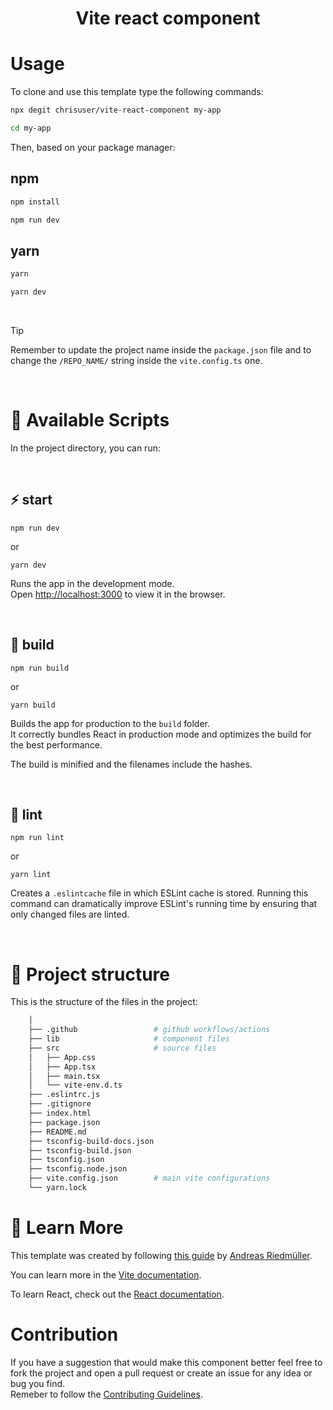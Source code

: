 <h1 align="center">Vite react component</h1>

# Usage

To clone and use this template type the following commands:

```sh
npx degit chrisuser/vite-react-component my-app
```

```sh
cd my-app
```

Then, based on your package manager:

## npm

```sh
npm install
```

```sh
npm run dev
```

## yarn

```sh
yarn
```

```sh
yarn dev
```

<br />

> [!TIP]
> Remember to update the project name inside the `package.json` file and to change the `/REPO_NAME/` string inside the `vite.config.ts` one.

<br />

# 🚀 Available Scripts

In the project directory, you can run:

<br />

## ⚡️ start

```
npm run dev
```

or

```
yarn dev
```

Runs the app in the development mode.\
Open [http://localhost:3000](http://localhost:3000) to view it in the browser.

<br />

## 🦾 build

```
npm run build
```

or

```
yarn build
```

Builds the app for production to the `build` folder.\
It correctly bundles React in production mode and optimizes the build for the best performance.

The build is minified and the filenames include the hashes.

<br />

## 🧶 lint

```
npm run lint
```

or

```
yarn lint
```

Creates a `.eslintcache` file in which ESLint cache is stored. Running this command can dramatically improve ESLint's running time by ensuring that only changed files are linted.

<br />

# 🧬 Project structure

This is the structure of the files in the project:

```sh
    │
    ├── .github                 # github workflows/actions
    ├── lib                     # component files
    ├── src                     # source files
    │   ├── App.css
    │   ├── App.tsx
    │   ├── main.tsx
    │   └── vite-env.d.ts
    ├── .eslintrc.js
    ├── .gitignore
    ├── index.html
    ├── package.json
    ├── README.md
    ├── tsconfig-build-docs.json
    ├── tsconfig-build.json
    ├── tsconfig.json
    ├── tsconfig.node.json
    ├── vite.config.json        # main vite configurations
    └── yarn.lock
```

# 📖 Learn More

This template was created by following [this guide](https://dev.to/receter/how-to-create-a-react-component-library-using-vites-library-mode-4lma) by [Andreas Riedmüller](https://github.com/receter).

You can learn more in the [Vite documentation](https://vitejs.dev/guide/).

To learn React, check out the [React documentation](https://reactjs.org/).

# Contribution

If you have a suggestion that would make this component better feel free to fork the project and open a pull request or create an issue for any idea or bug you find.\
Remeber to follow the [Contributing Guidelines](https://github.com/ChrisUser/.github/blob/main/CONTRIBUTING.md).
